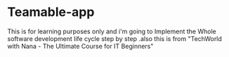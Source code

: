 # Teamable-app
This is  for learning purposes only  and i'm going to Implement the Whole software development life cycle step by step .also this is from "TechWorld with Nana - The Ultimate Course for IT Beginners" 
